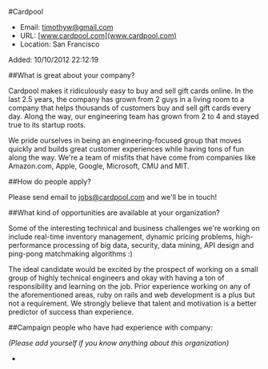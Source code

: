 
#Cardpool

* Email: [timothyw@gmail.com](mailto:timothyw@gmail.com)
* URL: [www.cardpool.com](www.cardpool.com)
* Location: San Francisco

Added: 10/10/2012 22:12:19

##What is great about your company?

Cardpool makes it ridiculously easy to buy and sell gift cards online.  In the last 2.5 years, the company has grown from 2 guys in a living room to a company that helps thousands of customers buy and sell gift cards every day.  Along the way, our engineering team has grown from 2 to 4 and stayed true to its startup roots.  



We pride ourselves in being an engineering-focused group that moves quickly and builds great customer experiences while having tons of fun along the way.  We're a team of misfits that have come from companies like Amazon.com, Apple, Google, Microsoft, CMU and MIT.  

##How do people apply?

Please send email to jobs@cardpool.com and we'll be in touch!

##What kind of opportunities are available at your organization?

Some of the interesting technical and business challenges we're working on include real-time inventory management, dynamic pricing problems, high-performance processing of big data, security, data mining, API design and ping-pong matchmaking algorithms :)



The ideal candidate would be excited by the prospect of working on a small group of highly technical engineers and okay with having a ton of responsibility and learning on the job.  Prior experience working on any of the aforementioned areas, ruby on rails and web development is a plus but not a requirement.  We strongly believe that talent and motivation is a better predictor of success than experience.



##Campaign people who have had experience with company:

*(Please add yourself if you know anything about this organization)*

* 


    